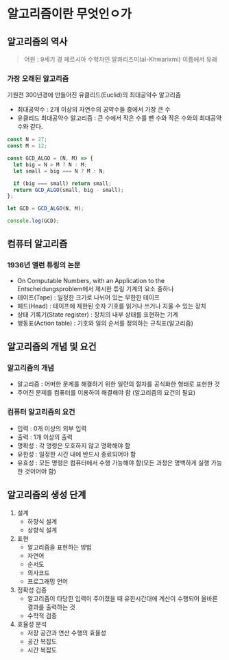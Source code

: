 # 알고리즘이란 무엇인ㅇ가

## 알고리즘의 역사

> 어원 : 9세기 경 페르시아 수학자인 알콰리즈미(al-Khwarixmi) 이름에서 유래

### 가장 오래된 알고리즘

기원전 300년경에 만들어진 유클리드(Euclid)의 최대공약수 알고리즘

- 최대공약수 : 2개 이상의 자연수의 공약수들 중에서 가장 큰 수
- 유클리드 최대공약수 알고리즘 : 큰 수에서 작은 수를 뺀 수와 작은 수와의 최대공약수와 같다.

```javascript
const N = 27;
const M = 12;

const GCD_ALGO = (N, M) => {
  let big = N > M ? N : M;
  let small = big === N ? M : N;

  if (big === small) return small;
  return GCD_ALGO(small, big - small);
};

let GCD = GCD_ALGO(N, M);

console.log(GCD);
```

## 컴퓨터 알고리즘

### 1936년 앨런 튜링의 논문

- On Computable Numbers, with an Application to the Entscheidungsproblem에서 제시한 튜링 기계의 요소 중하나
- 테이프(Tape) : 일정한 크기로 나뉘어 있는 무한한 테이프
- 헤드(Head) : 테이프에 제한된 숫자 기호를 읽거나 쓰거나 지울 수 있는 장치
- 상태 기록기(State register) : 장치의 내부 상태를 표현하는 기계
- 행동표(Action table) : 기호와 일의 순서를 정의하는 규칙표(알고리즘)

## 알고리즘의 개념 및 요건

### 알고리즘의 개념

- 알고리즘 : 어떠한 문제를 해결하기 위한 일련의 절차를 공식화한 형태로 표현한 것
- 주어진 문제를 컴퓨터를 이용하여 해결해야 함 (알고리즘의 요건의 필요)

### 컴퓨터 알고리즘의 요건

- 입력 : 0개 이상의 외부 입력
- 출력 : 1개 이상의 출력
- 명확성 : 각 명령은 모호하지 않고 명확해야 함
- 유한성 : 일정한 시간 내에 반드시 종료되어야 함
- 유효성 : 모든 명령은 컴퓨터에서 수행 가능해야 함(모든 과정은 명백하게 실행 가능한 것이어야 함)

## 알고리즘의 생성 단계

1. 설계
   - 하향식 설계
   - 상향식 설계
2. 표현
   - 알고리즘을 표현하는 방법
   - 자연어
   - 순서도
   - 의사코드
   - 프로그래밍 언어
3. 정확성 검증
   - 알고리즘이 타당한 입력이 주어졌을 때 유한시간대에 계산이 수행되어 올바른 결과를 출력하는 것
   - 수학적 검증
4. 효율성 분석
   - 저장 공간과 연산 수행의 효율성
   - 공간 복잡도
   - 시간 복잡도
